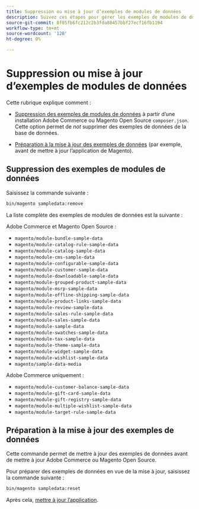 ```yaml
---
title: Suppression ou mise à jour d’exemples de modules de données
description: Suivez ces étapes pour gérer les exemples de modules de données Adobe Commerce et Magento Open Source.
source-git-commit: 8f05fb6fc212c2b3fda80457bbf27ecf16fb1194
workflow-type: tm+mt
source-wordcount: '128'
ht-degree: 0%

---
```



# Suppression ou mise à jour d’exemples de modules de données

Cette rubrique explique comment :

* [Suppression des exemples de modules de données](#remove-sample-data-modules) à partir d’une installation Adobe Commerce ou Magento Open Source `composer.json`. Cette option permet de *not* supprimer des exemples de données de la base de données.

* [Préparation à la mise à jour des exemples de données](#prepare-to-update-sample-data) (par exemple, avant de mettre à jour l’application de Magento).

## Suppression des exemples de modules de données

Saisissez la commande suivante :

```bash
bin/magento sampledata:remove
```

La liste complète des exemples de modules de données est la suivante :

Adobe Commerce et Magento Open Source :

* `magento/module-bundle-sample-data`
* `magento/module-catalog-rule-sample-data`
* `magento/module-catalog-sample-data`
* `magento/module-cms-sample-data`
* `magento/module-configurable-sample-data`
* `magento/module-customer-sample-data`
* `magento/module-downloadable-sample-data`
* `magento/module-grouped-product-sample-data`
* `magento/module-msrp-sample-data`
* `magento/module-offline-shipping-sample-data`
* `magento/module-product-links-sample-data`
* `magento/module-review-sample-data`
* `magento/module-sales-rule-sample-data`
* `magento/module-sales-sample-data`
* `magento/module-sample-data`
* `magento/module-swatches-sample-data`
* `magento/module-tax-sample-data`
* `magento/module-theme-sample-data`
* `magento/module-widget-sample-data`
* `magento/module-wishlist-sample-data`
* `magento/sample-data-media`

Adobe Commerce uniquement :

* `magento/module-customer-balance-sample-data`
* `magento/module-gift-card-sample-data`
* `magento/module-gift-registry-sample-data`
* `magento/module-multiple-wishlist-sample-data`
* `magento/module-target-rule-sample-data`

## Préparation à la mise à jour des exemples de données

Cette commande permet de mettre à jour des exemples de données avant de mettre à jour Adobe Commerce ou Magento Open Source.

Pour préparer des exemples de données en vue de la mise à jour, saisissez la commande suivante :

```bash
bin/magento sampledata:reset
```

Après cela, [mettre à jour l’application](../tutorials/uninstall.md#update-the-application).
